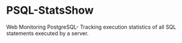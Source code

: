 # PSQL-StatsShow
Web Monitoring PostgreSQL- Tracking execution statistics of all SQL statements executed by a server.
